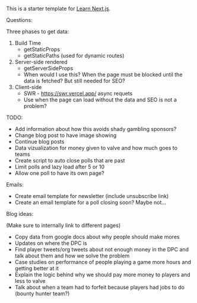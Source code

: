 This is a starter template for [Learn Next.js](https://nextjs.org/learn).

Questions:

Three phases to get data:

1. Build Time
   - getStaticProps
   - getStaticPaths (used for dynamic routes)
2. Server-side rendered
   - getServerSideProps
   - When would I use this? When the page must be blocked until the data is fetched? But still needed for SEO?
3. Client-side
   - SWR - https://swr.vercel.app/ async requets
   - Use when the page can load without the data and SEO is not a problem?

TODO:

- Add information about how this avoids shady gambling sponsors?
- Change blog post to have image showing
- Continue blog posts
- Data vizualization for money given to valve and how much goes to teams
- Create script to auto close polls that are past
- Limit polls and lazy load after 5 or 10
- Allow one poll to have its own page?

Emails:

- Create email template for newsletter (include unsubscribe link)
- Create an email template for a poll closing soon? Maybe not...

Blog ideas:

(Make sure to internally link to different pages)

- Copy data from google docs about why people should make mores
- Updates on where the DPC is
- Find player tweets/org tweets about not enough money in the DPC and talk about them and how we solve the problem
- Case studies on performance of people playing a game more hours and getting better at it
- Explain the logic behind why we should pay more money to players and less to valve
- Talk about when a team had to forfeit because players had jobs to do (bounty hunter team?)
